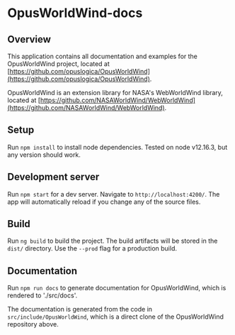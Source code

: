 # OpusWorldWind-docs

## Overview

This application contains all documentation and examples for the OpusWorldWind project, located at [https://github.com/opuslogica/OpusWorldWind](https://github.com/opuslogica/OpusWorldWind).

OpusWorldWind is an extension library for NASA's WebWorldWind library, located at [https://github.com/NASAWorldWind/WebWorldWind](https://github.com/NASAWorldWind/WebWorldWind).

## Setup

Run `npm install` to install node dependencies. Tested on node v12.16.3, but any version should work.

## Development server

Run `npm start` for a dev server. Navigate to `http://localhost:4200/`. The app will automatically reload if you change any of the source files.

## Build

Run `ng build` to build the project. The build artifacts will be stored in the `dist/` directory. Use the `--prod` flag for a production build.

## Documentation

Run `npm run docs` to generate documentation for OpusWorldWind, which is rendered to './src/docs'.

The documentation is generated from the code in `src/include/OpusWorldWind`, which is a direct clone of the OpusWorldWind repository above.